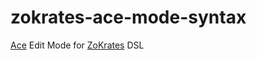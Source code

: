 # zokrates-ace-mode-syntax

[Ace](https://ace.c9.io/) Edit Mode for [ZoKrates](https://github.com/Zokrates/ZoKrates) DSL
